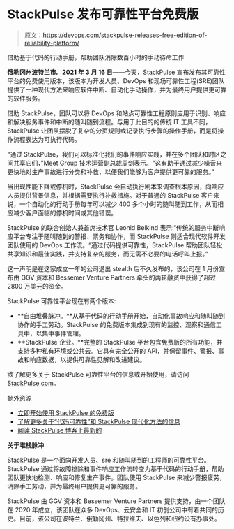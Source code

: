# StackPulse 发布可靠性平台免费版

> 原文：<https://devops.com/stackpulse-releases-free-edition-of-reliability-platform/>

借助基于代码的行动手册，帮助团队消除数百小时的手动待命工作

**俄勒冈州波特兰市。2021 年 3 月 16 日**——今天，StackPulse 宣布发布其可靠性平台的免费使用版本，该版本为开发人员、DevOps 和现场可靠性工程(SRE)团队提供了一种现代方法来响应软件中断、自动化手动操作，并为最终用户提供更可靠的软件服务。

借助 StackPulse，团队可以将 DevOps 和站点可靠性工程原则应用于识别、响应和解决服务事件和中断的随叫随到流程。与用于此目的的传统 IT 工具不同，StackPulse 让团队摆脱了复杂的分页规则或记录执行步骤的操作手册，而是将操作流程表达为可执行代码。

“通过 StackPulse，我们可以标准化我们的事件响应实践，并在多个团队和时区之间共享它们，”Meet Group 技术运营副总裁周剑表示。“这有助于通过减少噪音来更快地对生产事故进行分类和补救，以便我们能够为客户提供更可靠的服务。”

当出现性能下降或停机时，StackPulse 会自动执行剧本来调查根本原因，向响应人员提供背景信息，并根据需要执行补救措施。对于普通的 StackPulse 客户来说，一个自动化的行动手册每年可以减少 400 多个小时的随叫随到工作，从而相应减少客户面临的停机时间或其他错误。

StackPulse 的联合创始人兼首席技术官 Leonid Belkind 表示:“传统的服务中断响应平台专注于随叫随到的警报、票务和协作，而 StackPulse 则适合现代软件开发团队使用的 DevOps 工作流。“通过代码提供可靠性，StackPulse 帮助团队轻松共享知识和最佳实践，并支持复杂的服务，而无需不必要的电话呼叫上报。”

这一声明是在这家成立一年的公司退出 stealth 后不久发布的，该公司在 1 月份宣布由 GGV 资本和 Bessemer Venture Partners 牵头的两轮融资中获得了超过 2800 万美元的资金。

StackPulse 可靠性平台现在有两个版本:

*   **自由堆叠脉冲。**从基于代码的行动手册开始，自动化事故响应和随叫随到协作的手工劳动。StackPulse 的免费版本集成到现有的监控、观察和通信工具中，以集中事件管理。
*   **StackPulse 企业。**完整的 StackPulse 平台包含免费版的所有功能，并支持多种私有环境或公共云。它具有完全公开的 API，并保留事件、警报、事故和响应数据，以提供可靠性见解和改进建议。

欲了解更多关于 StackPulse 可靠性平台的信息或开始使用，请访问[StackPulse.com](https://stackpulse.com/)。

额外资源

*   [立即开始使用 StackPulse 的免费版](https://stackpulse.com/get-started/)
*   [了解更多关于“代码可靠性”和 StackPulse 现代化方法的信息](https://stackpulse.com/blog/developer-centric-approach-to-reliability/)
*   [阅读 StackPulse 博客上最新的](https://stackpulse.com/blog/)

**关于堆栈脉冲**

StackPulse 是一个面向开发人员、sre 和随叫随到的工程师的可靠性平台。StackPulse 通过将故障排除和事件响应工作流转变为基于代码的行动手册，帮助团队更快地检测、响应和修复生产事件。团队使用 StackPulse 来减少警报疲劳，消除手工劳动，并为最终用户提供更可靠的服务。

StackPulse 由 GGV 资本和 Bessemer Venture Partners 提供支持，由一个团队在 2020 年成立，该团队在众多 DevOps、云安全和 IT 初创公司中有着共同的历史。目前，该公司在波特兰、俄勒冈州、特拉维夫、以色列和纽约设有办事处。